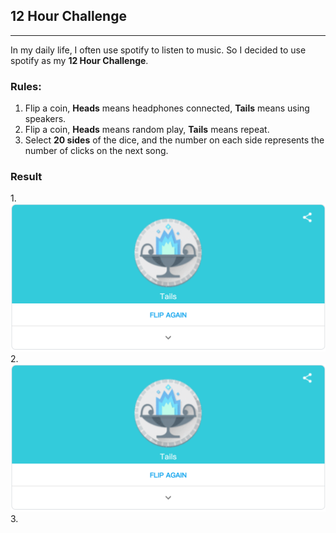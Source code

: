 ## 12 Hour Challenge
***
In my daily life, I often use spotify to listen to music. So I decided to use spotify as my **12 Hour Challenge**.

### Rules:
1. Flip a coin, **Heads** means headphones connected, **Tails** means using speakers.
2. Flip a coin, **Heads** means random play, **Tails** means repeat.
3. Select **20 sides** of the dice, and the number on each side represents the number of clicks on the next song.

### Result

1.![Tails: using speakers](https://github.com/GarveyMak123/Slave-to-the-Algorithm/blob/master/week%202/1.png)
2.![Tails: repeat](https://github.com/GarveyMak123/Slave-to-the-Algorithm/blob/master/week%202/2.png)
3.![]()
